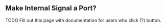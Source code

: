 ## Make Internal Signal a Port?

TODO Fill out this page with documentation for users who click (?) button.
